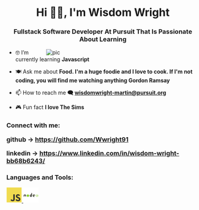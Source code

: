 <h1 align="center">Hi 👋🏽, I'm Wisdom Wright</h1>
<h3 align="center">Fullstack Software Developer At Pursuit That Is Passionate About Learning</h3>
<img align="right" alt="pic" width="400" src="https://3.bp.blogspot.com/-vHuQ-Bn6lTg/V-qRgGtUZ7I/AAAAAAAAB8Y/LpyekK2EshEWsdWSGHCHmTrB1JC6G11hwCLcB/s640/javascript%2Bcodebehind.gif">

- 🤓 I’m currently learning **Javascript**

- 🍽 Ask me about **Food. I'm a huge foodie and I love to cook. If I'm not coding, you will find me watching anything Gordon Ramsay**

- 📫 How to reach me **🗨 wisdomwright-martin@pursuit.org**

- 🎮 Fun fact **I love The Sims**

<h3 align="left">Connect with me: 
  
  github -> https://github.com/Wwright91 
                                  
  linkedin -> https://www.linkedin.com/in/wisdom-wright-bb68b6243/</h3>
<p align="left">
</p>

<h3 align="left">Languages and Tools:</h3>
<p align="left"> <a href="https://developer.mozilla.org/en-US/docs/Web/JavaScript" target="_blank" rel="noreferrer"> <img src="https://raw.githubusercontent.com/devicons/devicon/master/icons/javascript/javascript-original.svg" alt="javascript" width="40" height="40"/> </a> <a href="https://nodejs.org" target="_blank" rel="noreferrer"> <img src="https://raw.githubusercontent.com/devicons/devicon/master/icons/nodejs/nodejs-original-wordmark.svg" alt="nodejs" width="40" height="40"/> </a> </p>
